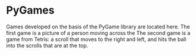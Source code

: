 # PyGames
Games developed on the basis of the PyGame library are located here.
The first game is a picture of a person moving across the 
The second game is a game from Tetris: a scroll that moves to the right and left, and hits the ball into the scrolls that are at the top.
